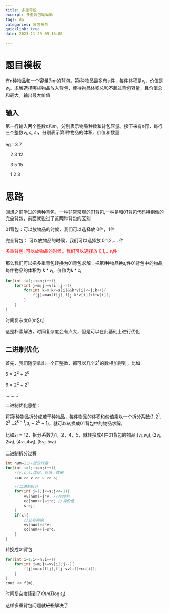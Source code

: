 ```yaml
---
title: 多重背包
excerpt: 多重背包呦呦呦
tags: dp
categories: 背包系列
quicklink: true
date: 2023-11-29 09:16:00

---
```


# 题目模板

有n种物品和一个容量为$m$的背包。第$i$种物品最多有$s_i$件，每件体积是$v_i$，价值是$w_i$。求解选择哪些物品放入背包，使得物品体积总和不超过背包容量，且价值总和最大。输出最大价值

## 输入

第一行输入两个整数$n$和$m$，分别表示物品种数和背包容量。接下来有$n$行，每行三个整数$v_i,c_i,s_i$，分别表示第$i$种物品的体积、价值和数量

eg：3 7

    2 3 12

    3 5 15

    1 2 3

# 思路

回想之前学过的两种背包，一种非常常规的01背包,一种是和01背包代码特别像的完全背包，前面就说过了这两种背包的区别

01背包：可以放物品的时候，我们可以选择放 0件，1件

完全背包： 可以放物品的时候，我们可以选择放 0,1,2,.... 件

<span style="color:red">多重背包: 可以放物品的时候，我们可以选择放 0,1,...$s_i$件</span>

那么我们可以把多重背包转换为01背包求解：把第$i$种物品换$s_i$件01背包中的物品,每件物品的体积为 $k*v_i$，价值为$k*c_i$

```cpp
for(int i=1;i<=n;i++){
    for(int j=m;j>=v[i];j--){
        for(int k=0;k<=s[i]&&k*v[i]<=j;k++){
            f[j]=max(f[j],f[j-k*v[i]]+k*w[i]);
        }
    }
}
```

时间复杂度$O(m\sum s_i)$

这是朴素解法，时间复杂度会有点大，但是可以在此基础上进行优化

## 二进制优化

首先，我们随便拿出一个正整数，都可以几个$2^k$的数相加得到，比如

$5 = 2^2+2^0$

$6=2^2+2^1$

..........

二进制优化思想：

将第i种物品拆分成若干种物品，每件物品的体积和价值乘以一个拆分系数($1,2^1,2^2...2^{k-1},s_i-2^k+1$)，就可以转换成01背包中的物品求解。

比如$s_i=12$，拆分系数为1，2，4，5，就转换成4件01背包的物品:$(v_i,w_i),(2v_i,2w_i),(4v_i,4w_i),(5v_i,5w_i)$

二进制拆分过程

```cpp
int num=1;//拆分计数
for(int i=1;i<=n;i++){
    //v,c,s;体积，价值，数量
    cin >> v >> c >> s;

    //二进制拆分
    for(int j=1;j<=s;j<<=1){
        vv[num]=j*v; //存体积
        cc[num++]=j*c; //存价值
        s-=j;
    }
    if(s){
        //还有剩余
        vv[num]=s*v;
        cc[num++]=s*c;
    }
}
```

转换成01背包

```cpp
for(int i=1;i<=n;i++){
    for(int j=m;j>=vv[i];j--){
        f[j]=max(f[j],f[j-vv[i]]+cc[i]);
    }
}
cout << f[m];
```

时间复杂度降到了$O(m\sum\log s_i)$

这样多重背包问题就~~轻松~~解决了
